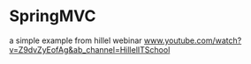 # SpringMVC
a simple example from hillel webinar
www.youtube.com/watch?v=Z9dvZyEofAg&ab_channel=HillelITSchool

